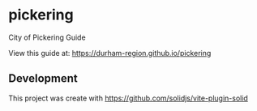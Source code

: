 # pickering
City of Pickering Guide

View this guide at: https://durham-region.github.io/pickering

## Development
This project was create with https://github.com/solidjs/vite-plugin-solid

